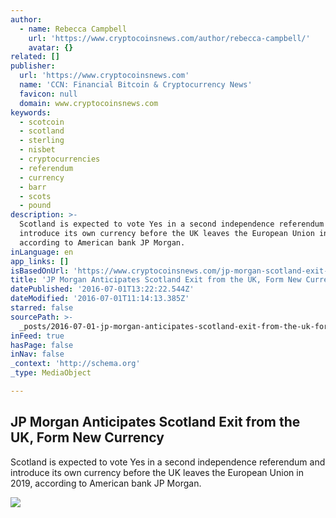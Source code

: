 ```yaml
---
author:
  - name: Rebecca Campbell
    url: 'https://www.cryptocoinsnews.com/author/rebecca-campbell/'
    avatar: {}
related: []
publisher:
  url: 'https://www.cryptocoinsnews.com'
  name: 'CCN: Financial Bitcoin & Cryptocurrency News'
  favicon: null
  domain: www.cryptocoinsnews.com
keywords:
  - scotcoin
  - scotland
  - sterling
  - nisbet
  - cryptocurrencies
  - referendum
  - currency
  - barr
  - scots
  - pound
description: >-
  Scotland is expected to vote Yes in a second independence referendum and
  introduce its own currency before the UK leaves the European Union in 2019,
  according to American bank JP Morgan.
inLanguage: en
app_links: []
isBasedOnUrl: 'https://www.cryptocoinsnews.com/jp-morgan-scotland-exit-new-currency/'
title: 'JP Morgan Anticipates Scotland Exit from the UK, Form New Currency'
datePublished: '2016-07-01T13:22:22.544Z'
dateModified: '2016-07-01T11:14:13.385Z'
starred: false
sourcePath: >-
  _posts/2016-07-01-jp-morgan-anticipates-scotland-exit-from-the-uk-form-new-cu.md
inFeed: true
hasPage: false
inNav: false
_context: 'http://schema.org'
_type: MediaObject

---
```

<article style=""><h1>JP Morgan Anticipates Scotland Exit from the UK, Form New Currency</h1><p>Scotland is expected to vote Yes in a second independence referendum and introduce its own currency before the UK leaves the European Union in 2019, according to American bank JP Morgan.</p><img src="https://www.cryptocoinsnews.com/wp-content/uploads/2014/09/scotland-independence.jpg" /></article>